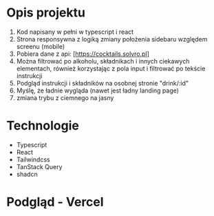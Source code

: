 # Opis projektu
1. Kod napisany w pełni w typescript i react
2. Strona responsywna z logiką zmiany położenia sidebaru względem screenu (mobile)
3. Pobiera dane z api: [https://cocktails.solvro.pl]
4. Można filtrować po alkoholu, składnikach i innych ciekawych elementach, również korzystając z pola input i filtrować po tekście instrukcji
5. Podgląd instrukcji i składników na osobnej stronie "drink/:id"
6. Myślę, że ładnie wygląda (nawet jest ładny landing page)
7. zmiana trybu z ciemnego na jasny

# Technologie
- Typescript
- React
- Tailwindcss
- TanStack Query
- shadcn

# Podgląd - Vercel

